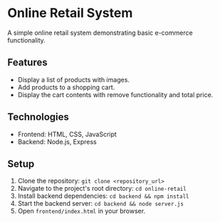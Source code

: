 # Online Retail System

A simple online retail system demonstrating basic e-commerce functionality.

## Features

*   Display a list of products with images.
*   Add products to a shopping cart.
*   Display the cart contents with remove functionality and total price.

## Technologies

*   Frontend: HTML, CSS, JavaScript
*   Backend: Node.js, Express

## Setup

1.  Clone the repository: `git clone <repository_url>`
2.  Navigate to the project's root directory: `cd online-retail`
3.  Install backend dependencies: `cd backend && npm install`
4.  Start the backend server: `cd backend && node server.js`
5.  Open `frontend/index.html` in your browser.

